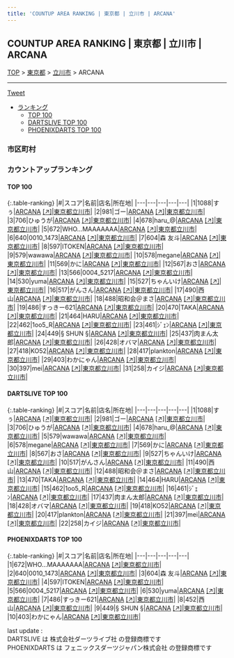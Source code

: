 ```yaml
---
title: 'COUNTUP AREA RANKING | 東京都 | 立川市 | ARCANA'
---
```

## COUNTUP AREA RANKING | 東京都 | 立川市 | ARCANA

[TOP](/darts/rank/) > [東京都](/darts/rank/東京都/) > [立川市](/darts/rank/東京都/立川市/) > ARCANA

___

<a href="https://twitter.com/share?ref_src=twsrc%5Etfw" data-text="COUNTUP AREA RANKING | 東京都立川市ARCANA" class="twitter-share-button" data-hashtags="DARTSLIVE,PHOENIXDARTS,darts,ダーツ" data-show-count="false">Tweet</a>

* [ランキング](#カウントアップランキング)
    * [TOP 100](#top-100)
    * [DARTSLIVE TOP 100](#dartslive-top-100)
    * [PHOENIXDARTS TOP 100](#phoenixdarts-top-100)

### 市区町村

<ul>

</ul>

### カウントアップランキング

#### TOP 100



{:.table-ranking}
|#|スコア|名前|店名|所在地|
|---|---|---|---|---|
|1|1088|<span class="rank-name-dl">すぅ</span>|<a href="/darts/rank/shops/df6b2a9b3091687d0d9b047a20a7ba1e.html">ARCANA</a> <a href="https://search.dartslive.com/jp/shop/df6b2a9b3091687d0d9b047a20a7ba1e">[↗]</a>|<a href="/darts/rank/東京都/立川市">東京都立川市</a>|
|2|981|<span class="rank-name-dl">ゴー</span>|<a href="/darts/rank/shops/df6b2a9b3091687d0d9b047a20a7ba1e.html">ARCANA</a> <a href="https://search.dartslive.com/jp/shop/df6b2a9b3091687d0d9b047a20a7ba1e">[↗]</a>|<a href="/darts/rank/東京都/立川市">東京都立川市</a>|
|3|706|<span class="rank-name-dl">ひゅうが</span>|<a href="/darts/rank/shops/df6b2a9b3091687d0d9b047a20a7ba1e.html">ARCANA</a> <a href="https://search.dartslive.com/jp/shop/df6b2a9b3091687d0d9b047a20a7ba1e">[↗]</a>|<a href="/darts/rank/東京都/立川市">東京都立川市</a>|
|4|678|<span class="rank-name-dl">haru_@</span>|<a href="/darts/rank/shops/df6b2a9b3091687d0d9b047a20a7ba1e.html">ARCANA</a> <a href="https://search.dartslive.com/jp/shop/df6b2a9b3091687d0d9b047a20a7ba1e">[↗]</a>|<a href="/darts/rank/東京都/立川市">東京都立川市</a>|
|5|672|<span class="rank-name-pd">WHO...MAAAAAAA</span>|<a href="/darts/rank/shops/90031.html">ARCANA</a> <a href="https://vs.phoenixdarts.com/jp/shop/shopDetailInfo/s_90031?s_seq=90031">[↗]</a>|<a href="/darts/rank/東京都/立川市">東京都立川市</a>|
|6|640|<span class="rank-name-pd">0010_1473</span>|<a href="/darts/rank/shops/90031.html">ARCANA</a> <a href="https://vs.phoenixdarts.com/jp/shop/shopDetailInfo/s_90031?s_seq=90031">[↗]</a>|<a href="/darts/rank/東京都/立川市">東京都立川市</a>|
|7|604|<span class="rank-name-pd">森 友斗</span>|<a href="/darts/rank/shops/90031.html">ARCANA</a> <a href="https://vs.phoenixdarts.com/jp/shop/shopDetailInfo/s_90031?s_seq=90031">[↗]</a>|<a href="/darts/rank/東京都/立川市">東京都立川市</a>|
|8|597|<span class="rank-name-pd">ITOKEN</span>|<a href="/darts/rank/shops/90031.html">ARCANA</a> <a href="https://vs.phoenixdarts.com/jp/shop/shopDetailInfo/s_90031?s_seq=90031">[↗]</a>|<a href="/darts/rank/東京都/立川市">東京都立川市</a>|
|9|579|<span class="rank-name-dl">wawawa</span>|<a href="/darts/rank/shops/df6b2a9b3091687d0d9b047a20a7ba1e.html">ARCANA</a> <a href="https://search.dartslive.com/jp/shop/df6b2a9b3091687d0d9b047a20a7ba1e">[↗]</a>|<a href="/darts/rank/東京都/立川市">東京都立川市</a>|
|10|578|<span class="rank-name-dl">megane</span>|<a href="/darts/rank/shops/df6b2a9b3091687d0d9b047a20a7ba1e.html">ARCANA</a> <a href="https://search.dartslive.com/jp/shop/df6b2a9b3091687d0d9b047a20a7ba1e">[↗]</a>|<a href="/darts/rank/東京都/立川市">東京都立川市</a>|
|11|569|<span class="rank-name-dl">かに</span>|<a href="/darts/rank/shops/df6b2a9b3091687d0d9b047a20a7ba1e.html">ARCANA</a> <a href="https://search.dartslive.com/jp/shop/df6b2a9b3091687d0d9b047a20a7ba1e">[↗]</a>|<a href="/darts/rank/東京都/立川市">東京都立川市</a>|
|12|567|<span class="rank-name-dl">おさ</span>|<a href="/darts/rank/shops/df6b2a9b3091687d0d9b047a20a7ba1e.html">ARCANA</a> <a href="https://search.dartslive.com/jp/shop/df6b2a9b3091687d0d9b047a20a7ba1e">[↗]</a>|<a href="/darts/rank/東京都/立川市">東京都立川市</a>|
|13|566|<span class="rank-name-pd">0004_5217</span>|<a href="/darts/rank/shops/90031.html">ARCANA</a> <a href="https://vs.phoenixdarts.com/jp/shop/shopDetailInfo/s_90031?s_seq=90031">[↗]</a>|<a href="/darts/rank/東京都/立川市">東京都立川市</a>|
|14|530|<span class="rank-name-pd">yuma</span>|<a href="/darts/rank/shops/90031.html">ARCANA</a> <a href="https://vs.phoenixdarts.com/jp/shop/shopDetailInfo/s_90031?s_seq=90031">[↗]</a>|<a href="/darts/rank/東京都/立川市">東京都立川市</a>|
|15|527|<span class="rank-name-dl">ちゃんいけ</span>|<a href="/darts/rank/shops/df6b2a9b3091687d0d9b047a20a7ba1e.html">ARCANA</a> <a href="https://search.dartslive.com/jp/shop/df6b2a9b3091687d0d9b047a20a7ba1e">[↗]</a>|<a href="/darts/rank/東京都/立川市">東京都立川市</a>|
|16|517|<span class="rank-name-dl">がんさん</span>|<a href="/darts/rank/shops/df6b2a9b3091687d0d9b047a20a7ba1e.html">ARCANA</a> <a href="https://search.dartslive.com/jp/shop/df6b2a9b3091687d0d9b047a20a7ba1e">[↗]</a>|<a href="/darts/rank/東京都/立川市">東京都立川市</a>|
|17|490|<span class="rank-name-dl">西山</span>|<a href="/darts/rank/shops/df6b2a9b3091687d0d9b047a20a7ba1e.html">ARCANA</a> <a href="https://search.dartslive.com/jp/shop/df6b2a9b3091687d0d9b047a20a7ba1e">[↗]</a>|<a href="/darts/rank/東京都/立川市">東京都立川市</a>|
|18|488|<span class="rank-name-dl">昭和会＠まさ</span>|<a href="/darts/rank/shops/df6b2a9b3091687d0d9b047a20a7ba1e.html">ARCANA</a> <a href="https://search.dartslive.com/jp/shop/df6b2a9b3091687d0d9b047a20a7ba1e">[↗]</a>|<a href="/darts/rank/東京都/立川市">東京都立川市</a>|
|19|486|<span class="rank-name-pd">すっきー621</span>|<a href="/darts/rank/shops/90031.html">ARCANA</a> <a href="https://vs.phoenixdarts.com/jp/shop/shopDetailInfo/s_90031?s_seq=90031">[↗]</a>|<a href="/darts/rank/東京都/立川市">東京都立川市</a>|
|20|470|<span class="rank-name-dl">TAKA</span>|<a href="/darts/rank/shops/df6b2a9b3091687d0d9b047a20a7ba1e.html">ARCANA</a> <a href="https://search.dartslive.com/jp/shop/df6b2a9b3091687d0d9b047a20a7ba1e">[↗]</a>|<a href="/darts/rank/東京都/立川市">東京都立川市</a>|
|21|464|<span class="rank-name-dl">HARU</span>|<a href="/darts/rank/shops/df6b2a9b3091687d0d9b047a20a7ba1e.html">ARCANA</a> <a href="https://search.dartslive.com/jp/shop/df6b2a9b3091687d0d9b047a20a7ba1e">[↗]</a>|<a href="/darts/rank/東京都/立川市">東京都立川市</a>|
|22|462|<span class="rank-name-dl">1oo5_R</span>|<a href="/darts/rank/shops/df6b2a9b3091687d0d9b047a20a7ba1e.html">ARCANA</a> <a href="https://search.dartslive.com/jp/shop/df6b2a9b3091687d0d9b047a20a7ba1e">[↗]</a>|<a href="/darts/rank/東京都/立川市">東京都立川市</a>|
|23|461|<span class="rank-name-dl">ｼﾞｪﾝ</span>|<a href="/darts/rank/shops/df6b2a9b3091687d0d9b047a20a7ba1e.html">ARCANA</a> <a href="https://search.dartslive.com/jp/shop/df6b2a9b3091687d0d9b047a20a7ba1e">[↗]</a>|<a href="/darts/rank/東京都/立川市">東京都立川市</a>|
|24|449|<span class="rank-name-pd">§ SHUN §</span>|<a href="/darts/rank/shops/90031.html">ARCANA</a> <a href="https://vs.phoenixdarts.com/jp/shop/shopDetailInfo/s_90031?s_seq=90031">[↗]</a>|<a href="/darts/rank/東京都/立川市">東京都立川市</a>|
|25|437|<span class="rank-name-dl">肉まん太郎</span>|<a href="/darts/rank/shops/df6b2a9b3091687d0d9b047a20a7ba1e.html">ARCANA</a> <a href="https://search.dartslive.com/jp/shop/df6b2a9b3091687d0d9b047a20a7ba1e">[↗]</a>|<a href="/darts/rank/東京都/立川市">東京都立川市</a>|
|26|428|<span class="rank-name-dl">オバマ</span>|<a href="/darts/rank/shops/df6b2a9b3091687d0d9b047a20a7ba1e.html">ARCANA</a> <a href="https://search.dartslive.com/jp/shop/df6b2a9b3091687d0d9b047a20a7ba1e">[↗]</a>|<a href="/darts/rank/東京都/立川市">東京都立川市</a>|
|27|418|<span class="rank-name-dl">KO52</span>|<a href="/darts/rank/shops/df6b2a9b3091687d0d9b047a20a7ba1e.html">ARCANA</a> <a href="https://search.dartslive.com/jp/shop/df6b2a9b3091687d0d9b047a20a7ba1e">[↗]</a>|<a href="/darts/rank/東京都/立川市">東京都立川市</a>|
|28|417|<span class="rank-name-dl">plankton</span>|<a href="/darts/rank/shops/df6b2a9b3091687d0d9b047a20a7ba1e.html">ARCANA</a> <a href="https://search.dartslive.com/jp/shop/df6b2a9b3091687d0d9b047a20a7ba1e">[↗]</a>|<a href="/darts/rank/東京都/立川市">東京都立川市</a>|
|29|403|<span class="rank-name-pd">わかにゃん</span>|<a href="/darts/rank/shops/90031.html">ARCANA</a> <a href="https://vs.phoenixdarts.com/jp/shop/shopDetailInfo/s_90031?s_seq=90031">[↗]</a>|<a href="/darts/rank/東京都/立川市">東京都立川市</a>|
|30|397|<span class="rank-name-dl">mei</span>|<a href="/darts/rank/shops/df6b2a9b3091687d0d9b047a20a7ba1e.html">ARCANA</a> <a href="https://search.dartslive.com/jp/shop/df6b2a9b3091687d0d9b047a20a7ba1e">[↗]</a>|<a href="/darts/rank/東京都/立川市">東京都立川市</a>|
|31|258|<span class="rank-name-dl">カイジ</span>|<a href="/darts/rank/shops/df6b2a9b3091687d0d9b047a20a7ba1e.html">ARCANA</a> <a href="https://search.dartslive.com/jp/shop/df6b2a9b3091687d0d9b047a20a7ba1e">[↗]</a>|<a href="/darts/rank/東京都/立川市">東京都立川市</a>|


#### DARTSLIVE TOP 100



{:.table-ranking}
|#|スコア|名前|店名|所在地|
|---|---|---|---|---|
|1|1088|<span class="rank-name-dl">すぅ</span>|<a href="/darts/rank/shops/df6b2a9b3091687d0d9b047a20a7ba1e.html">ARCANA</a> <a href="https://search.dartslive.com/jp/shop/df6b2a9b3091687d0d9b047a20a7ba1e">[↗]</a>|<a href="/darts/rank/東京都/立川市">東京都立川市</a>|
|2|981|<span class="rank-name-dl">ゴー</span>|<a href="/darts/rank/shops/df6b2a9b3091687d0d9b047a20a7ba1e.html">ARCANA</a> <a href="https://search.dartslive.com/jp/shop/df6b2a9b3091687d0d9b047a20a7ba1e">[↗]</a>|<a href="/darts/rank/東京都/立川市">東京都立川市</a>|
|3|706|<span class="rank-name-dl">ひゅうが</span>|<a href="/darts/rank/shops/df6b2a9b3091687d0d9b047a20a7ba1e.html">ARCANA</a> <a href="https://search.dartslive.com/jp/shop/df6b2a9b3091687d0d9b047a20a7ba1e">[↗]</a>|<a href="/darts/rank/東京都/立川市">東京都立川市</a>|
|4|678|<span class="rank-name-dl">haru_@</span>|<a href="/darts/rank/shops/df6b2a9b3091687d0d9b047a20a7ba1e.html">ARCANA</a> <a href="https://search.dartslive.com/jp/shop/df6b2a9b3091687d0d9b047a20a7ba1e">[↗]</a>|<a href="/darts/rank/東京都/立川市">東京都立川市</a>|
|5|579|<span class="rank-name-dl">wawawa</span>|<a href="/darts/rank/shops/df6b2a9b3091687d0d9b047a20a7ba1e.html">ARCANA</a> <a href="https://search.dartslive.com/jp/shop/df6b2a9b3091687d0d9b047a20a7ba1e">[↗]</a>|<a href="/darts/rank/東京都/立川市">東京都立川市</a>|
|6|578|<span class="rank-name-dl">megane</span>|<a href="/darts/rank/shops/df6b2a9b3091687d0d9b047a20a7ba1e.html">ARCANA</a> <a href="https://search.dartslive.com/jp/shop/df6b2a9b3091687d0d9b047a20a7ba1e">[↗]</a>|<a href="/darts/rank/東京都/立川市">東京都立川市</a>|
|7|569|<span class="rank-name-dl">かに</span>|<a href="/darts/rank/shops/df6b2a9b3091687d0d9b047a20a7ba1e.html">ARCANA</a> <a href="https://search.dartslive.com/jp/shop/df6b2a9b3091687d0d9b047a20a7ba1e">[↗]</a>|<a href="/darts/rank/東京都/立川市">東京都立川市</a>|
|8|567|<span class="rank-name-dl">おさ</span>|<a href="/darts/rank/shops/df6b2a9b3091687d0d9b047a20a7ba1e.html">ARCANA</a> <a href="https://search.dartslive.com/jp/shop/df6b2a9b3091687d0d9b047a20a7ba1e">[↗]</a>|<a href="/darts/rank/東京都/立川市">東京都立川市</a>|
|9|527|<span class="rank-name-dl">ちゃんいけ</span>|<a href="/darts/rank/shops/df6b2a9b3091687d0d9b047a20a7ba1e.html">ARCANA</a> <a href="https://search.dartslive.com/jp/shop/df6b2a9b3091687d0d9b047a20a7ba1e">[↗]</a>|<a href="/darts/rank/東京都/立川市">東京都立川市</a>|
|10|517|<span class="rank-name-dl">がんさん</span>|<a href="/darts/rank/shops/df6b2a9b3091687d0d9b047a20a7ba1e.html">ARCANA</a> <a href="https://search.dartslive.com/jp/shop/df6b2a9b3091687d0d9b047a20a7ba1e">[↗]</a>|<a href="/darts/rank/東京都/立川市">東京都立川市</a>|
|11|490|<span class="rank-name-dl">西山</span>|<a href="/darts/rank/shops/df6b2a9b3091687d0d9b047a20a7ba1e.html">ARCANA</a> <a href="https://search.dartslive.com/jp/shop/df6b2a9b3091687d0d9b047a20a7ba1e">[↗]</a>|<a href="/darts/rank/東京都/立川市">東京都立川市</a>|
|12|488|<span class="rank-name-dl">昭和会＠まさ</span>|<a href="/darts/rank/shops/df6b2a9b3091687d0d9b047a20a7ba1e.html">ARCANA</a> <a href="https://search.dartslive.com/jp/shop/df6b2a9b3091687d0d9b047a20a7ba1e">[↗]</a>|<a href="/darts/rank/東京都/立川市">東京都立川市</a>|
|13|470|<span class="rank-name-dl">TAKA</span>|<a href="/darts/rank/shops/df6b2a9b3091687d0d9b047a20a7ba1e.html">ARCANA</a> <a href="https://search.dartslive.com/jp/shop/df6b2a9b3091687d0d9b047a20a7ba1e">[↗]</a>|<a href="/darts/rank/東京都/立川市">東京都立川市</a>|
|14|464|<span class="rank-name-dl">HARU</span>|<a href="/darts/rank/shops/df6b2a9b3091687d0d9b047a20a7ba1e.html">ARCANA</a> <a href="https://search.dartslive.com/jp/shop/df6b2a9b3091687d0d9b047a20a7ba1e">[↗]</a>|<a href="/darts/rank/東京都/立川市">東京都立川市</a>|
|15|462|<span class="rank-name-dl">1oo5_R</span>|<a href="/darts/rank/shops/df6b2a9b3091687d0d9b047a20a7ba1e.html">ARCANA</a> <a href="https://search.dartslive.com/jp/shop/df6b2a9b3091687d0d9b047a20a7ba1e">[↗]</a>|<a href="/darts/rank/東京都/立川市">東京都立川市</a>|
|16|461|<span class="rank-name-dl">ｼﾞｪﾝ</span>|<a href="/darts/rank/shops/df6b2a9b3091687d0d9b047a20a7ba1e.html">ARCANA</a> <a href="https://search.dartslive.com/jp/shop/df6b2a9b3091687d0d9b047a20a7ba1e">[↗]</a>|<a href="/darts/rank/東京都/立川市">東京都立川市</a>|
|17|437|<span class="rank-name-dl">肉まん太郎</span>|<a href="/darts/rank/shops/df6b2a9b3091687d0d9b047a20a7ba1e.html">ARCANA</a> <a href="https://search.dartslive.com/jp/shop/df6b2a9b3091687d0d9b047a20a7ba1e">[↗]</a>|<a href="/darts/rank/東京都/立川市">東京都立川市</a>|
|18|428|<span class="rank-name-dl">オバマ</span>|<a href="/darts/rank/shops/df6b2a9b3091687d0d9b047a20a7ba1e.html">ARCANA</a> <a href="https://search.dartslive.com/jp/shop/df6b2a9b3091687d0d9b047a20a7ba1e">[↗]</a>|<a href="/darts/rank/東京都/立川市">東京都立川市</a>|
|19|418|<span class="rank-name-dl">KO52</span>|<a href="/darts/rank/shops/df6b2a9b3091687d0d9b047a20a7ba1e.html">ARCANA</a> <a href="https://search.dartslive.com/jp/shop/df6b2a9b3091687d0d9b047a20a7ba1e">[↗]</a>|<a href="/darts/rank/東京都/立川市">東京都立川市</a>|
|20|417|<span class="rank-name-dl">plankton</span>|<a href="/darts/rank/shops/df6b2a9b3091687d0d9b047a20a7ba1e.html">ARCANA</a> <a href="https://search.dartslive.com/jp/shop/df6b2a9b3091687d0d9b047a20a7ba1e">[↗]</a>|<a href="/darts/rank/東京都/立川市">東京都立川市</a>|
|21|397|<span class="rank-name-dl">mei</span>|<a href="/darts/rank/shops/df6b2a9b3091687d0d9b047a20a7ba1e.html">ARCANA</a> <a href="https://search.dartslive.com/jp/shop/df6b2a9b3091687d0d9b047a20a7ba1e">[↗]</a>|<a href="/darts/rank/東京都/立川市">東京都立川市</a>|
|22|258|<span class="rank-name-dl">カイジ</span>|<a href="/darts/rank/shops/df6b2a9b3091687d0d9b047a20a7ba1e.html">ARCANA</a> <a href="https://search.dartslive.com/jp/shop/df6b2a9b3091687d0d9b047a20a7ba1e">[↗]</a>|<a href="/darts/rank/東京都/立川市">東京都立川市</a>|


#### PHOENIXDARTS TOP 100



{:.table-ranking}
|#|スコア|名前|店名|所在地|
|---|---|---|---|---|
|1|672|<span class="rank-name-pd">WHO...MAAAAAAA</span>|<a href="/darts/rank/shops/90031.html">ARCANA</a> <a href="https://vs.phoenixdarts.com/jp/shop/shopDetailInfo/s_90031?s_seq=90031">[↗]</a>|<a href="/darts/rank/東京都/立川市">東京都立川市</a>|
|2|640|<span class="rank-name-pd">0010_1473</span>|<a href="/darts/rank/shops/90031.html">ARCANA</a> <a href="https://vs.phoenixdarts.com/jp/shop/shopDetailInfo/s_90031?s_seq=90031">[↗]</a>|<a href="/darts/rank/東京都/立川市">東京都立川市</a>|
|3|604|<span class="rank-name-pd">森 友斗</span>|<a href="/darts/rank/shops/90031.html">ARCANA</a> <a href="https://vs.phoenixdarts.com/jp/shop/shopDetailInfo/s_90031?s_seq=90031">[↗]</a>|<a href="/darts/rank/東京都/立川市">東京都立川市</a>|
|4|597|<span class="rank-name-pd">ITOKEN</span>|<a href="/darts/rank/shops/90031.html">ARCANA</a> <a href="https://vs.phoenixdarts.com/jp/shop/shopDetailInfo/s_90031?s_seq=90031">[↗]</a>|<a href="/darts/rank/東京都/立川市">東京都立川市</a>|
|5|566|<span class="rank-name-pd">0004_5217</span>|<a href="/darts/rank/shops/90031.html">ARCANA</a> <a href="https://vs.phoenixdarts.com/jp/shop/shopDetailInfo/s_90031?s_seq=90031">[↗]</a>|<a href="/darts/rank/東京都/立川市">東京都立川市</a>|
|6|530|<span class="rank-name-pd">yuma</span>|<a href="/darts/rank/shops/90031.html">ARCANA</a> <a href="https://vs.phoenixdarts.com/jp/shop/shopDetailInfo/s_90031?s_seq=90031">[↗]</a>|<a href="/darts/rank/東京都/立川市">東京都立川市</a>|
|7|486|<span class="rank-name-pd">すっきー621</span>|<a href="/darts/rank/shops/90031.html">ARCANA</a> <a href="https://vs.phoenixdarts.com/jp/shop/shopDetailInfo/s_90031?s_seq=90031">[↗]</a>|<a href="/darts/rank/東京都/立川市">東京都立川市</a>|
|8|452|<span class="rank-name-pd">西山</span>|<a href="/darts/rank/shops/90031.html">ARCANA</a> <a href="https://vs.phoenixdarts.com/jp/shop/shopDetailInfo/s_90031?s_seq=90031">[↗]</a>|<a href="/darts/rank/東京都/立川市">東京都立川市</a>|
|9|449|<span class="rank-name-pd">§ SHUN §</span>|<a href="/darts/rank/shops/90031.html">ARCANA</a> <a href="https://vs.phoenixdarts.com/jp/shop/shopDetailInfo/s_90031?s_seq=90031">[↗]</a>|<a href="/darts/rank/東京都/立川市">東京都立川市</a>|
|10|403|<span class="rank-name-pd">わかにゃん</span>|<a href="/darts/rank/shops/90031.html">ARCANA</a> <a href="https://vs.phoenixdarts.com/jp/shop/shopDetailInfo/s_90031?s_seq=90031">[↗]</a>|<a href="/darts/rank/東京都/立川市">東京都立川市</a>|


<div class="footer border-top border-gray-light mt-5 pt-3 text-right text-gray">
    last update : <span style="font-weight: italic" id="foot_last_modified"></span><br />
    DARTSLIVE は 株式会社ダーツライブ社 の登録商標です<br />
    PHOENIXDARTS は フェニックスダーツジャパン株式会社 の登録商標です<br />
</div>

<script src="https://cdnjs.cloudflare.com/ajax/libs/jquery.tablesorter/2.31.3/js/jquery.tablesorter.min.js" integrity="sha512-qzgd5cYSZcosqpzpn7zF2ZId8f/8CHmFKZ8j7mU4OUXTNRd5g+ZHBPsgKEwoqxCtdQvExE5LprwwPAgoicguNg==" crossorigin="anonymous" referrerpolicy="no-referrer"></script>
<link rel="stylesheet" href="https://cdnjs.cloudflare.com/ajax/libs/jquery.tablesorter/2.31.3/css/theme.default.min.css" integrity="sha512-wghhOJkjQX0Lh3NSWvNKeZ0ZpNn+SPVXX1Qyc9OCaogADktxrBiBdKGDoqVUOyhStvMBmJQ8ZdMHiR3wuEq8+w==" crossorigin="anonymous" referrerpolicy="no-referrer" />
<script>
$(function() {
    $(".table-ranking").tablesorter({sortList:[[0, 0]]});
    $("#foot_last_modified").text(formatDate(new Date(document.lastModified), 'yyyy-MM-dd HH:mm:ss'));
});
</script>

<script async src="https://platform.twitter.com/widgets.js" charset="utf-8"></script>